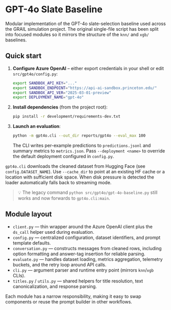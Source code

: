 # GPT-4o Slate Baseline

Modular implementation of the GPT-4o slate-selection baseline used across the
GRAIL simulation project. The original single-file script has been split into
focused modules so it mirrors the structure of the `knn/` and `xgb/` baselines.

## Quick start

1. **Configure Azure OpenAI** – either export credentials in your shell or edit
   `src/gpt4o/config.py`:

   ```bash
   export SANDBOX_API_KEY="..."
   export SANDBOX_ENDPOINT="https://api-ai-sandbox.princeton.edu/"
   export SANDBOX_API_VER="2025-03-01-preview"
   export DEPLOYMENT_NAME="gpt-4o"
   ```

2. **Install dependencies** (from the project root):

   ```bash
   pip install -r development/requirements-dev.txt
   ```

3. **Launch an evaluation**:

   ```bash
   python -m gpt4o.cli --out_dir reports/gpt4o --eval_max 100
   ```

   The CLI writes per-example predictions to `predictions.jsonl` and summary
   metrics to `metrics.json`. Pass `--deployment <name>` to override the default
   deployment configured in `config.py`.

`gpt4o.cli` downloads the cleaned dataset from Hugging Face (see
`config.DATASET_NAME`). Use `--cache_dir` to point at an existing HF cache or a
location with sufficient disk space. When disk pressure is detected the loader
automatically falls back to streaming mode.

> 💡 The legacy command `python src/gpt4o/gpt-4o-baseline.py` still works and now
> forwards to `gpt4o.cli:main`.

## Module layout

- `client.py` — thin wrapper around the Azure OpenAI client plus the `ds_call`
  helper used during evaluation.
- `config.py` — centralized configuration, dataset identifiers, and prompt
  template defaults.
- `conversation.py` — constructs messages from cleaned rows, including option
  formatting and answer-tag insertion for reliable parsing.
- `evaluate.py` — handles dataset loading, metrics aggregation, telemetry
  buckets, and the retry loop around API calls.
- `cli.py` — argument parser and runtime entry point (mirrors `knn`/`xgb` CLIs).
- `titles.py` / `utils.py` — shared helpers for title resolution, text
  canonicalization, and response parsing.

Each module has a narrow responsibility, making it easy to swap components or
reuse the prompt builder in other workflows.
